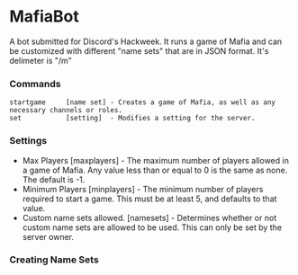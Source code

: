 # MafiaBot
A bot submitted for Discord's Hackweek. It runs a game of Mafia and can be customized with different "name sets" that are in JSON format. It's delimeter is "/m"

### Commands
```
startgame     [name set] - Creates a game of Mafia, as well as any necessary channels or roles.
set           [setting]  - Modifies a setting for the server.
```

### Settings
* Max Players [maxplayers] - The maximum number of players allowed in a game of Mafia. Any value less than or equal to 0 is the same as none. The default is -1.
* Minimum Players [minplayers] - The minimum number of players required to start a game. This must be at least 5, and defaults to that value.
* Custom name sets allowed. [namesets] - Determines whether or not custom name sets are allowed to be used. This can only be set by the server owner.

### Creating Name Sets
